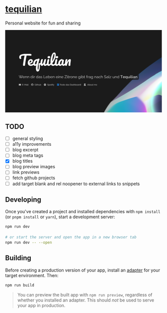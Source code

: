 # [tequilian](htpps://tequilian.de)

Personal website for fun and sharing

![social preview](static/social-preview.png)

## TODO

- [ ] general styling
- [ ] a11y improvements
- [ ] blog excerpt
- [ ] blog meta tags
- [x] blog titles
- [ ] blog preview images
- [ ] link previews
- [ ] fetch github projects
- [ ] add target blank and rel noopener to external links to snippets

## Developing

Once you've created a project and installed dependencies with `npm install` (or `pnpm install` or `yarn`), start a development server:

```bash
npm run dev

# or start the server and open the app in a new browser tab
npm run dev -- --open
```

## Building

Before creating a production version of your app, install an [adapter](https://kit.svelte.dev/docs#adapters) for your target environment. Then:

```bash
npm run build
```

> You can preview the built app with `npm run preview`, regardless of whether you installed an adapter. This should _not_ be used to serve your app in production.
